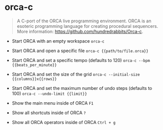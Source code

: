 # orca-c
> A C-port of the ORCA live programming environment.
> ORCA is an esoteric programming language for creating procedural sequencers.
> More information: <https://github.com/hundredrabbits/Orca-c>.

- Start ORCA with an empty workspace
`orca-c`

- Start ORCA and open a specific file
`orca-c {{path/to/file.orca}}`

- Start ORCA and set a specific tempo (defaults to 120)
`orca-c --bpm {{beats_per_minute}}`

- Start ORCA and set the size of the grid
`orca-c --initial-size {{columns}}x{{rows}}`

- Start ORCA and set the maximum number of undo steps (defaults to 100)
`orca-c --undo-limit {{limit}}`

- Show the main menu inside of ORCA
`F1`

- Show all shortcuts inside of ORCA
`?`

- Show all ORCA operators inside of ORCA
`Ctrl + g`
